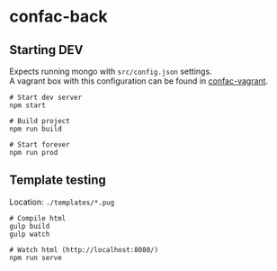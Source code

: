 confac-back
===========
Starting DEV
------------

Expects running mongo with `src/config.json` settings.  
A vagrant box with this configuration can be found in [confac-vagrant][confac-vagrant].

```
# Start dev server
npm start

# Build project
npm run build

# Start forever
npm run prod
```

Template testing
----------------
Location: `./templates/*.pug`

```
# Compile html
gulp build
gulp watch

# Watch html (http://localhost:8080/)
npm run serve
```

[confac-vagrant]: https://github.com/be-pongit/confac-vagrant
